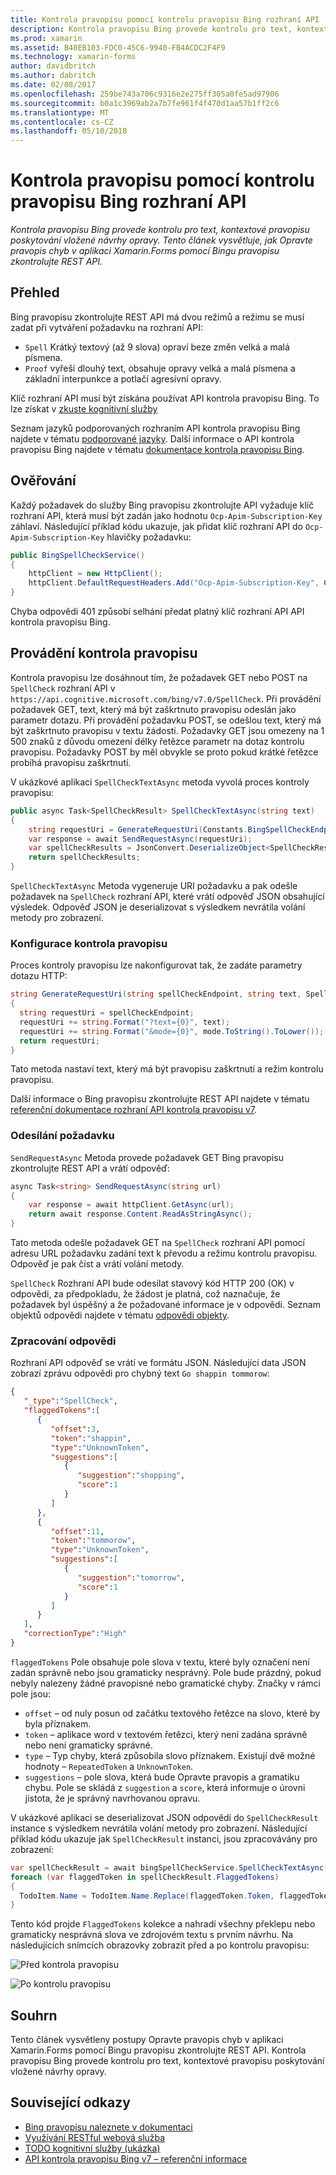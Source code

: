 ```yaml
---
title: Kontrola pravopisu pomocí kontrolu pravopisu Bing rozhraní API
description: Kontrola pravopisu Bing provede kontrolu pro text, kontextové pravopisu poskytování vložené návrhy opravy. Tento článek vysvětluje, jak Opravte pravopis chyb v aplikaci Xamarin.Forms pomocí Bingu pravopisu zkontrolujte REST API.
ms.prod: xamarin
ms.assetid: B40EB103-FDC0-45C6-9940-FB4ACDC2F4F9
ms.technology: xamarin-forms
author: davidbritch
ms.author: dabritch
ms.date: 02/08/2017
ms.openlocfilehash: 259be743a706c9316e2e275ff305a0fe5ad97906
ms.sourcegitcommit: b0a1c3969ab2a7b7fe961f4f470d1aa57b1ff2c6
ms.translationtype: MT
ms.contentlocale: cs-CZ
ms.lasthandoff: 05/10/2018
---
```

# <a name="spell-checking-using-the-bing-spell-check-api"></a>Kontrola pravopisu pomocí kontrolu pravopisu Bing rozhraní API

_Kontrola pravopisu Bing provede kontrolu pro text, kontextové pravopisu poskytování vložené návrhy opravy. Tento článek vysvětluje, jak Opravte pravopis chyb v aplikaci Xamarin.Forms pomocí Bingu pravopisu zkontrolujte REST API._

## <a name="overview"></a>Přehled

Bing pravopisu zkontrolujte REST API má dvou režimů a režimu se musí zadat při vytváření požadavku na rozhraní API:

- `Spell` Krátký textový (až 9 slova) opraví beze změn velká a malá písmena.
- `Proof` vyřeší dlouhý text, obsahuje opravy velká a malá písmena a základní interpunkce a potlačí agresivní opravy.

Klíč rozhraní API musí být získána používat API kontrola pravopisu Bing. To lze získat v [zkuste kognitivní služby](https://azure.microsoft.com/try/cognitive-services/)

Seznam jazyků podporovaných rozhraním API kontrola pravopisu Bing najdete v tématu [podporované jazyky](/azure/cognitive-services/bing-spell-check/bing-spell-check-supported-languages/). Další informace o API kontrola pravopisu Bing najdete v tématu [dokumentace kontrola pravopisu Bing](/azure/cognitive-services/bing-spell-check/).

## <a name="authentication"></a>Ověřování

Každý požadavek do služby Bing pravopisu zkontrolujte API vyžaduje klíč rozhraní API, která musí být zadán jako hodnotu `Ocp-Apim-Subscription-Key` záhlaví. Následující příklad kódu ukazuje, jak přidat klíč rozhraní API do `Ocp-Apim-Subscription-Key` hlavičky požadavku:

```csharp
public BingSpellCheckService()
{
    httpClient = new HttpClient();
    httpClient.DefaultRequestHeaders.Add("Ocp-Apim-Subscription-Key", Constants.BingSpellCheckApiKey);
}
```

Chyba odpovědi 401 způsobí selhání předat platný klíč rozhraní API API kontrola pravopisu Bing.

## <a name="performing-spell-checking"></a>Provádění kontrola pravopisu

Kontrola pravopisu lze dosáhnout tím, že požadavek GET nebo POST na `SpellCheck` rozhraní API v `https://api.cognitive.microsoft.com/bing/v7.0/SpellCheck`. Při provádění požadavek GET, text, který má být zaškrtnuto pravopisu odeslán jako parametr dotazu. Při provádění požadavku POST, se odešlou text, který má být zaškrtnuto pravopisu v textu žádosti. Požadavky GET jsou omezeny na 1 500 znaků z důvodu omezení délky řetězce parametr na dotaz kontrolu pravopisu. Požadavky POST by měl obvykle se proto pokud krátké řetězce probíhá pravopisu zaškrtnutí.

V ukázkové aplikaci `SpellCheckTextAsync` metoda vyvolá proces kontroly pravopisu:

```csharp
public async Task<SpellCheckResult> SpellCheckTextAsync(string text)
{
    string requestUri = GenerateRequestUri(Constants.BingSpellCheckEndpoint, text, SpellCheckMode.Spell);
    var response = await SendRequestAsync(requestUri);
    var spellCheckResults = JsonConvert.DeserializeObject<SpellCheckResult>(response);
    return spellCheckResults;
}
```

`SpellCheckTextAsync` Metoda vygeneruje URI požadavku a pak odešle požadavek na `SpellCheck` rozhraní API, které vrátí odpověď JSON obsahující výsledek. Odpověď JSON je deserializovat s výsledkem nevrátila volání metody pro zobrazení.

### <a name="configuring-spell-checking"></a>Konfigurace kontrola pravopisu

Proces kontroly pravopisu lze nakonfigurovat tak, že zadáte parametry dotazu HTTP:

```csharp
string GenerateRequestUri(string spellCheckEndpoint, string text, SpellCheckMode mode)
{
  string requestUri = spellCheckEndpoint;
  requestUri += string.Format("?text={0}", text);                         // text to spell check
  requestUri += string.Format("&mode={0}", mode.ToString().ToLower());    // spellcheck mode - proof or spell
  return requestUri;
}
```

Tato metoda nastaví text, který má být pravopisu zaškrtnutí a režim kontrolu pravopisu.

Další informace o Bing pravopisu zkontrolujte REST API najdete v tématu [referenční dokumentace rozhraní API kontrola pravopisu v7](/rest/api/cognitiveservices/bing-spell-check-api-v7-reference/).

### <a name="sending-the-request"></a>Odesílání požadavku

`SendRequestAsync` Metoda provede požadavek GET Bing pravopisu zkontrolujte REST API a vrátí odpověď:

```csharp
async Task<string> SendRequestAsync(string url)
{
    var response = await httpClient.GetAsync(url);
    return await response.Content.ReadAsStringAsync();
}
```

Tato metoda odešle požadavek GET na `SpellCheck` rozhraní API pomocí adresu URL požadavku zadání text k převodu a režimu kontrolu pravopisu. Odpověď je pak číst a vrátí volání metody.

`SpellCheck` Rozhraní API bude odesílat stavový kód HTTP 200 (OK) v odpovědi, za předpokladu, že žádost je platná, což naznačuje, že požadavek byl úspěšný a že požadované informace je v odpovědi. Seznam objektů odpovědi najdete v tématu [odpovědi objekty](/rest/api/cognitiveservices/bing-spell-check-api-v7-reference#response-objects).

### <a name="processing-the-response"></a>Zpracování odpovědi

Rozhraní API odpověď se vrátí ve formátu JSON. Následující data JSON zobrazí zprávu odpovědi pro chybný text `Go shappin tommorow`:

```json
{  
   "_type":"SpellCheck",
   "flaggedTokens":[  
      {  
         "offset":3,
         "token":"shappin",
         "type":"UnknownToken",
         "suggestions":[  
            {  
               "suggestion":"shopping",
               "score":1
            }
         ]
      },
      {  
         "offset":11,
         "token":"tommorow",
         "type":"UnknownToken",
         "suggestions":[  
            {  
               "suggestion":"tomorrow",
               "score":1
            }
         ]
      }
   ],
   "correctionType":"High"
}
```

`flaggedTokens` Pole obsahuje pole slova v textu, které byly označení není zadán správně nebo jsou gramaticky nesprávný. Pole bude prázdný, pokud nebyly nalezeny žádné pravopisné nebo gramatické chyby. Značky v rámci pole jsou:

- `offset` – od nuly posun od začátku textového řetězce na slovo, které by byla příznakem.
- `token` – aplikace word v textovém řetězci, který není zadána správně nebo není gramaticky správné.
- `type` – Typ chyby, která způsobila slovo příznakem. Existují dvě možné hodnoty – `RepeatedToken` a `UnknownToken`.
- `suggestions` – pole slova, která bude Opravte pravopis a gramatiku chybu. Pole se skládá z `suggestion` a `score`, která informuje o úrovni jistota, že je správný navrhovanou opravu.

V ukázkové aplikaci se deserializovat JSON odpovědi do `SpellCheckResult` instance s výsledkem nevrátila volání metody pro zobrazení. Následující příklad kódu ukazuje jak `SpellCheckResult` instanci, jsou zpracovávány pro zobrazení:

```csharp
var spellCheckResult = await bingSpellCheckService.SpellCheckTextAsync(TodoItem.Name);
foreach (var flaggedToken in spellCheckResult.FlaggedTokens)
{
  TodoItem.Name = TodoItem.Name.Replace(flaggedToken.Token, flaggedToken.Suggestions.FirstOrDefault().Suggestion);
}
```

Tento kód projde `FlaggedTokens` kolekce a nahradí všechny překlepu nebo gramaticky nesprávná slova ve zdrojovém textu s prvním návrhu. Na následujících snímcích obrazovky zobrazit před a po kontrolu pravopisu:

![](spell-check-images/before-spell-check.png "Před kontrola pravopisu")

![](spell-check-images/after-spell-check.png "Po kontrolu pravopisu")

## <a name="summary"></a>Souhrn

Tento článek vysvětleny postupy Opravte pravopis chyb v aplikaci Xamarin.Forms pomocí Bingu pravopisu zkontrolujte REST API. Kontrola pravopisu Bing provede kontrolu pro text, kontextové pravopisu poskytování vložené návrhy opravy.

## <a name="related-links"></a>Související odkazy

- [Bing pravopisu naleznete v dokumentaci](/azure/cognitive-services/bing-spell-check/)
- [Využívání RESTful webová služba](~/xamarin-forms/data-cloud/consuming/rest.md)
- [TODO kognitivní služby (ukázka)](https://developer.xamarin.com/samples/xamarin-forms/WebServices/TodoCognitiveServices/)
- [API kontrola pravopisu Bing v7 – referenční informace](/rest/api/cognitiveservices/bing-spell-check-api-v7-reference/)
